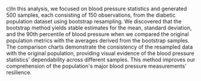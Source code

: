 c)In this analysis, we focused on blood pressure statistics and generated 500 samples, each consisting of 150 observations, from the diabetic population dataset using bootstrap resampling. We discovered that the bootstrap method yields stable estimates for the mean, standard deviation, and the 90th percentile of blood pressure when we compared the original population metrics with the averages derived from the bootstrap samples. The comparison charts demonstrate the consistency of the resampled data with the original population, providing visual evidence of the blood pressure statistics' dependability across different samples. This method improves our comprehension of the population's major blood pressure measurements' resilience.
